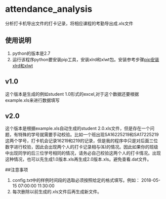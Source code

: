 # attendance_analysis
分析打卡机导出文件的打卡记录，将相应课程的考勤导出成.xls文件

## 使用说明
1. python的版本是2.7
2. 运行该程序python要安装pip工具，安装xlrd和xlwt包。安装参考步骤[pip安装xlrd和xlwt](https://www.jianshu.com/p/28d45b71f15f)

## v1.0
这个版本是生成的例如student 1.0形式的excel,对于这个数据还要根据example.xls来进行数据填写

## v2.0
这个版本是根据example.xls自动生成的student 2.0.xls文件，但是存在一个问题，有特殊的学号就需要手动校验。比如一个班出现SA16225219和SA17225219这两个学号，打卡机会记录16219和219的记录，但是我的程序中只是对后面三位数字进行校验，因此会出现两个人的打卡记录相与(&)的情况。因此如果你的班级中出现同学的后三位学号相同的情况，请务必自己校验这两个人的打卡情况。出现这种情况，也可以先生成1.0版本.xls再生成2.0版本.xls。避免查看.dat文件。


##注意事项
1. config.txt中的样例时间段的选取必须按照给定的格式填写。例如：
2018-05-15 07:00:00 11:30:00
2. 每次删除以前生成的.xls文件后再生成新文件。